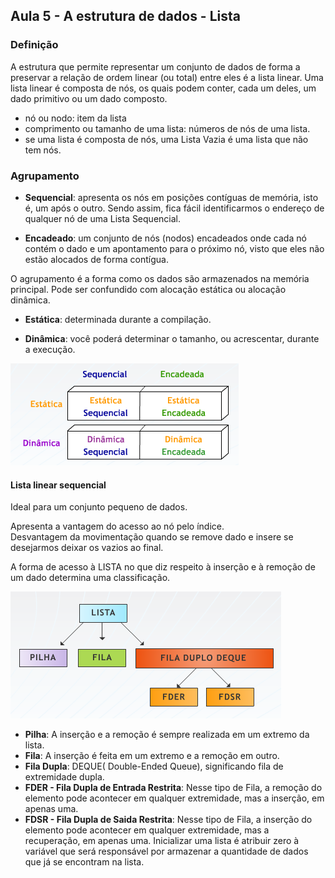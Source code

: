 ## Aula 5 - A estrutura de dados - Lista 

### Definição

A estrutura que permite representar um conjunto de dados de forma a preservar a relação de ordem linear (ou total) entre eles é a lista linear. Uma lista linear é composta de nós, os quais podem conter, cada um deles, um dado primitivo ou um dado composto. 


* nó ou nodo: item da lista 
* comprimento ou tamanho de uma lista: números de nós de uma lista. 
* se uma lista é composta de nós, uma Lista Vazia é uma lista que não tem nós.  


### Agrupamento
* **Sequencial**: apresenta os nós em posições contíguas de memória, isto é, um após o outro. Sendo assim, fica fácil identificarmos o endereço de qualquer nó de uma Lista Sequencial. 

* **Encadeado**: um conjunto de nós (nodos) encadeados onde cada nó contém o dado e um apontamento para o próximo nó, visto que eles não estão alocados de forma contígua. 


O agrupamento é a forma como os dados são armazenados na memória principal. Pode ser confundido com alocação estática ou alocação dinâmica.  

* **Estática**: determinada durante a compilação. 

* **Dinâmica**: você poderá determinar o tamanho, ou acrescentar, durante a execução. 

![](/media/estrutura_dados/agrupamento.png)


#### Lista linear sequencial 

Ideal para um conjunto pequeno de dados.  
 

Apresenta a vantagem do acesso ao nó pelo índice.  
Desvantagem da movimentação quando se remove dado e insere se desejarmos deixar os vazios ao final.  
 

A forma de acesso à LISTA no que diz respeito à inserção e à remoção de um dado determina uma classificação. 

![](/media/estrutura_dados/listaLinear.png)


* **Pilha**: A inserção e a remoção é sempre realizada em um extremo da lista. 
* **Fila**: A inserção é feita em um extremo e a remoção em outro. 
* **Fila Dupla**: DEQUE( Double-Ended Queue), significando fila de extremidade dupla. 
* **FDER - Fila Dupla de Entrada Restrita**: Nesse tipo de Fila, a remoção do elemento pode acontecer em qualquer extremidade, mas a inserção, em apenas uma. 
* **FDSR - Fila Dupla de Saida Restrita**: Nesse tipo de Fila, a inserção do elemento pode acontecer em qualquer extremidade, mas a recuperação, em apenas uma. 
Inicializar uma lista é atribuir zero à variável que será responsável por armazenar a quantidade de dados que já se encontram na lista. 